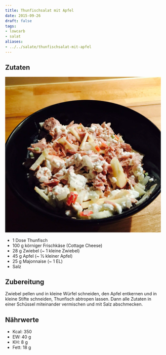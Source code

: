 ```yaml
---
title: Thunfischsalat mit Apfel
date: 2015-09-26
draft: false
tags:
- lowcarb
- salat
aliases:
- ../../salate/thunfischsalat-mit-apfel
---
```


## Zutaten
![](/img/thunfischsalat-mit-apfel.webp)

- 1     Dose Thunfisch
- 100 g körniger Frischkäse (Cottage Cheese)
- 28 g  Zwiebel (~ 1 kleine Zwiebel)
- 45 g  Apfel (~ ½ kleiner Apfel)
- 25 g  Majonnaise (~ 1 EL)
- Salz

## Zubereitung
Zwiebel pellen und in kleine Würfel schneiden, den Apfel entkernen und in kleine Stifte schneiden, Thunfisch abtropen lassen. Dann alle Zutaten in einer Schüssel miteinander vermischen und mit Salz abschmecken.

## Nährwerte
- Kcal: 350
- EW:    40 g
- KH:     8 g
- Fett:  18 g
